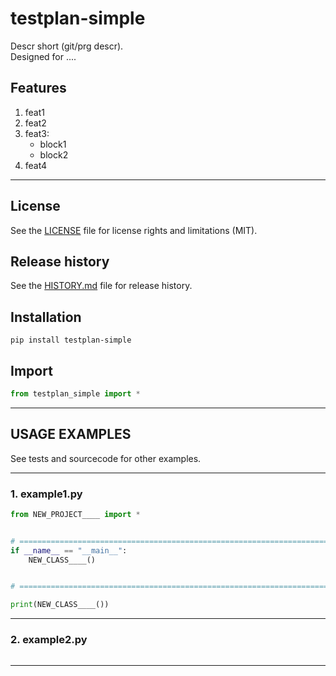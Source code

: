 # testplan-simple
Descr short (git/prg descr).  
Designed for ....  


## Features
1. feat1  
2. feat2  
3. feat3:  
	- block1  
	- block2  
4. feat4  


********************************************************************************
## License
See the [LICENSE](LICENSE) file for license rights and limitations (MIT).


## Release history
See the [HISTORY.md](HISTORY.md) file for release history.


## Installation
```commandline
pip install testplan-simple
```


## Import
```python
from testplan_simple import *
```


********************************************************************************
## USAGE EXAMPLES
See tests and sourcecode for other examples.

******************************
### 1. example1.py
```python
from NEW_PROJECT____ import *


# =====================================================================================================================
if __name__ == "__main__":
    NEW_CLASS____()


# =====================================================================================================================

print(NEW_CLASS____())
```

******************************
### 2. example2.py
```python

```

********************************************************************************
